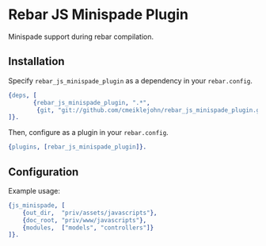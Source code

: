 # Rebar JS Minispade Plugin

Minispade support during rebar compilation.

## Installation

Specify ```rebar_js_minispade_plugin``` as a dependency in your ```rebar.config```.

```erlang
{deps, [
       {rebar_js_minispade_plugin, ".*",
        {git, "git://github.com/cmeiklejohn/rebar_js_minispade_plugin.git", {branch, "master"}}}
]}.
```

Then, configure as a plugin in your ```rebar.config```.

```erlang
{plugins, [rebar_js_minispade_plugin]}.
```

## Configuration

Example usage:

```erlang
{js_minispade, [
    {out_dir,  "priv/assets/javascripts"},
    {doc_root, "priv/www/javascripts"},
    {modules,  ["models", "controllers"]}
]}.
```
